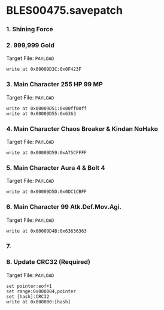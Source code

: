 # BLES00475.savepatch

### 1. Shining Force
### 2. 999,999 Gold

Target File: `PAYLOAD`

```
write at 0x00009D3C:0x0F423F
```

### 3. Main Character 255 HP 99 MP

Target File: `PAYLOAD`

```
write at 0x00009D51:0x00ff00ff
write at 0x00009D55:0x6363
```

### 4. Main Character Chaos Breaker & Kindan NoHako

Target File: `PAYLOAD`

```
write at 0x00009D59:0xA75CFFFF
```

### 5. Main Character Aura 4 & Bolt 4

Target File: `PAYLOAD`

```
write at 0x00009D5D:0x0DC1CBFF
```

### 6. Main Character 99 Atk.Def.Mov.Agi.

Target File: `PAYLOAD`

```
write at 0x00009D4B:0x63636363
```

### 7. 
### 8. Update CRC32 (Required)

Target File: `PAYLOAD`

```
set pointer:eof+1
set range:0x000004,pointer
set [hash]:CRC32
write at 0x000000:[hash]
```


